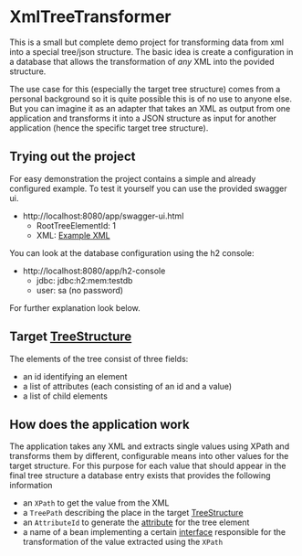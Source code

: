 # XmlTreeTransformer
This is a small but complete demo project for transforming data from xml into a special tree/json structure.
The basic idea is create a configuration in a database that allows the transformation of *any* XML into the povided structure.  

The use case for this (especially the target tree structure) comes from a personal background so it is quite possible this is of no use to anyone else. But you can imagine it as an adapter that takes an XML as output from one application and transforms it into a JSON structure as input for another application (hence the specific target tree structure).

## Trying out the project
For easy demonstration the project contains a simple and already configured example. 
To test it yourself you can use the provided swagger ui. 
* http://localhost:8080/app/swagger-ui.html
  * RootTreeElementId: 1
  * XML: [Example XML](https://github.com/fwittich/XmlTreeTransformer/blob/master/xml-tree-transformer/src/dev/resources/ExampleApplication.xml) 

You can look at the database configuration using the h2 console:
* http://localhost:8080/app/h2-console 
  * jdbc: jdbc:h2:mem:testdb  
  * user: sa (no password)

For further explanation look below.

## Target [TreeStructure](xml-tree-transformer/src/main/java/de/wittich/transformation/tree/TreeElement.java)
The elements of the tree consist of three fields:
* an id identifying an element
* a list of attributes (each consisting of an id and a value)
* a list of child elements


## How does the application work
The application takes any XML and extracts single values using XPath and transforms them by different, configurable means into other values for the target structure.
For this purpose for each value that should appear in the final tree structure a database entry exists that provides the following information
* an `XPath` to get the value from the XML
* a `TreePath` describing the place in the target [TreeStructure](#target-treestructure)
* an `AttributeId` to generate the [attribute](xml-tree-transformer/src/main/java/de/wittich/transformation/tree/TreeElementAttribute.java) for the tree element
* a name of a bean implementing a certain [interface](xml-tree-transformer/src/main/java/de/wittich/transformation/service/transformer/XMLValueTransformer.java) responsible for the transformation of the value extracted using the `XPath`
